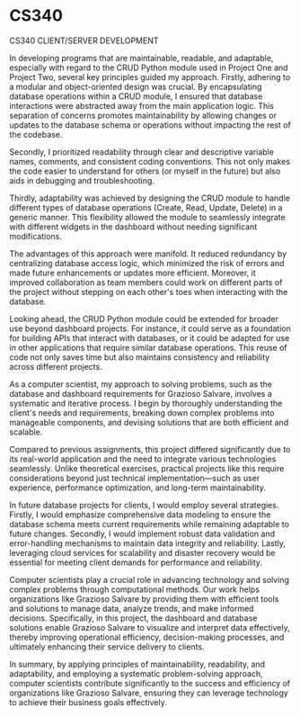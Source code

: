 # CS340
CS340 CLIENT/SERVER DEVELOPMENT

In developing programs that are maintainable, readable, and adaptable, especially with regard to the CRUD Python module used in Project One and Project Two, several key principles guided my approach. Firstly, adhering to a modular and object-oriented design was crucial. By encapsulating database operations within a CRUD module, I ensured that database interactions were abstracted away from the main application logic. This separation of concerns promotes maintainability by allowing changes or updates to the database schema or operations without impacting the rest of the codebase.

Secondly, I prioritized readability through clear and descriptive variable names, comments, and consistent coding conventions. This not only makes the code easier to understand for others (or myself in the future) but also aids in debugging and troubleshooting.

Thirdly, adaptability was achieved by designing the CRUD module to handle different types of database operations (Create, Read, Update, Delete) in a generic manner. This flexibility allowed the module to seamlessly integrate with different widgets in the dashboard without needing significant modifications.

The advantages of this approach were manifold. It reduced redundancy by centralizing database access logic, which minimized the risk of errors and made future enhancements or updates more efficient. Moreover, it improved collaboration as team members could work on different parts of the project without stepping on each other's toes when interacting with the database.

Looking ahead, the CRUD Python module could be extended for broader use beyond dashboard projects. For instance, it could serve as a foundation for building APIs that interact with databases, or it could be adapted for use in other applications that require similar database operations. This reuse of code not only saves time but also maintains consistency and reliability across different projects.

As a computer scientist, my approach to solving problems, such as the database and dashboard requirements for Grazioso Salvare, involves a systematic and iterative process. I begin by thoroughly understanding the client's needs and requirements, breaking down complex problems into manageable components, and devising solutions that are both efficient and scalable.

Compared to previous assignments, this project differed significantly due to its real-world application and the need to integrate various technologies seamlessly. Unlike theoretical exercises, practical projects like this require considerations beyond just technical implementation—such as user experience, performance optimization, and long-term maintainability.

In future database projects for clients, I would employ several strategies. Firstly, I would emphasize comprehensive data modeling to ensure the database schema meets current requirements while remaining adaptable to future changes. Secondly, I would implement robust data validation and error-handling mechanisms to maintain data integrity and reliability. Lastly, leveraging cloud services for scalability and disaster recovery would be essential for meeting client demands for performance and reliability.

Computer scientists play a crucial role in advancing technology and solving complex problems through computational methods. Our work helps organizations like Grazioso Salvare by providing them with efficient tools and solutions to manage data, analyze trends, and make informed decisions. Specifically, in this project, the dashboard and database solutions enable Grazioso Salvare to visualize and interpret data effectively, thereby improving operational efficiency, decision-making processes, and ultimately enhancing their service delivery to clients.

In summary, by applying principles of maintainability, readability, and adaptability, and employing a systematic problem-solving approach, computer scientists contribute significantly to the success and efficiency of organizations like Grazioso Salvare, ensuring they can leverage technology to achieve their business goals effectively.
